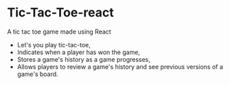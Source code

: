 # Tic-Tac-Toe-react
 A tic tac toe game made using React
 - Let's you play tic-tac-toe,
 - Indicates when a player has won the game,
 - Stores a game's history as a game progresses,
 - Allows players to review a game's history and see previous versions of a game's board.
